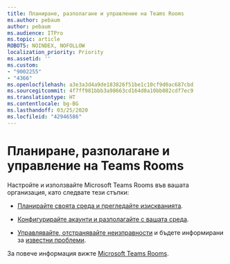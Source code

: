```yaml
---
title: Планиране, разполагане и управление на Teams Rooms
ms.author: pebaum
author: pebaum
ms.audience: ITPro
ms.topic: article
ROBOTS: NOINDEX, NOFOLLOW
localization_priority: Priority
ms.assetid: ''
ms.custom:
- "9002255"
- "4366"
ms.openlocfilehash: a3e3a3d4a9de183826f51be1c10cf9d0ac687cbd
ms.sourcegitcommit: 4f7ff981bbb3a98663cd164d0a10bb082cdf7ec9
ms.translationtype: HT
ms.contentlocale: bg-BG
ms.lasthandoff: 03/25/2020
ms.locfileid: "42946586"
---
```

# <a name="plan-deploy-and-manage-teams-rooms"></a>Планиране, разполагане и управление на Teams Rooms

Настройте и използвайте Microsoft Teams Rooms във вашата организация, като следвате тези стъпки: 

- [Планирайте своята среда и прегледайте изискванията](https://docs.microsoft.com/microsoftteams/rooms/rooms-plan).

- [Конфигурирайте акаунти и разполагайте с вашата среда](https://docs.microsoft.com/microsoftteams/rooms/rooms-deploy).

- [Управлявайте, отстранявайте неизправности](https://docs.microsoft.com/microsoftteams/rooms/rooms-manage#troubleshooting) и бъдете информирани за [известни проблеми](https://docs.microsoft.com/microsoftteams/rooms/known-issues). 

За повече информация вижте [Microsoft Teams Rooms](https://docs.microsoft.com/microsoftteams/rooms/).
